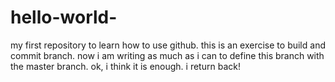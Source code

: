 # hello-world-
my first repository to learn how to use github.
this is an exercise to build and commit branch.
now i am writing as much as i can to define this branch with the master branch.
ok, i think it is enough.
i return back!
